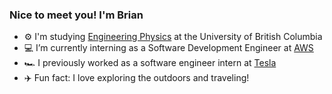 ### Nice to meet you! I'm Brian

- ⚙️ I'm studying [Engineering Physics](https://www.engphys.ubc.ca/) at the University of British Columbia
- 💻 I’m currently interning as a Software Development Engineer at [AWS](aws.amazon.com)
- 🏎️ I previously worked as a software engineer intern at [Tesla](tesla.com)
- ✈️ Fun fact: I love exploring the outdoors and traveling!

